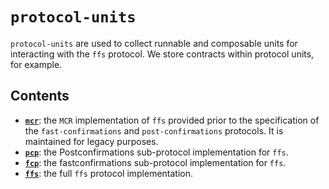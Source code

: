 # `protocol-units`
`protocol-units` are used to collect runnable and composable units for interacting with the `ffs` protocol. We store contracts within protocol units, for example. 

## Contents
- **[`mcr`](./mcr/)**: the `MCR` implementation of `ffs` provided prior to the specification of the `fast-confirmations` and `post-confirmations` protocols. It is maintained for legacy purposes.
- **[`pcp`](./pcp/)**: the Postconfirmations sub-protocol implementation for `ffs`. 
- **[`fcp`](./fast-confirmations/)**: the fastconfirmations sub-protocol implementation for `ffs`.
- **[`ffs`](./ffs/)**: the full `ffs` protocol implementation.
